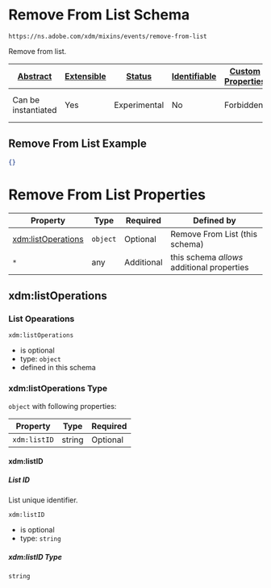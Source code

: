 
# Remove From List Schema

```
https://ns.adobe.com/xdm/mixins/events/remove-from-list
```

Remove from list.

| [Abstract](../../../../abstract.md) | [Extensible](../../../../extensions.md) | [Status](../../../../status.md) | [Identifiable](../../../../id.md) | [Custom Properties](../../../../extensions.md) | [Additional Properties](../../../../extensions.md) | Defined In |
|-------------------------------------|-----------------------------------------|---------------------------------|-----------------------------------|------------------------------------------------|----------------------------------------------------|------------|
| Can be instantiated | Yes | Experimental | No | Forbidden | Permitted | [mixins/experience-event/events/remove-from-list.schema.json](mixins/experience-event/events/remove-from-list.schema.json) |

## Remove From List Example
```json
{}
```

# Remove From List Properties

| Property | Type | Required | Defined by |
|----------|------|----------|------------|
| [xdm:listOperations](#xdmlistoperations) | `object` | Optional | Remove From List (this schema) |
| `*` | any | Additional | this schema *allows* additional properties |

## xdm:listOperations
### List Opearations

`xdm:listOperations`
* is optional
* type: `object`
* defined in this schema

### xdm:listOperations Type


`object` with following properties:


| Property | Type | Required |
|----------|------|----------|
| `xdm:listID`| string | Optional |



#### xdm:listID
##### List ID

List unique identifier.

`xdm:listID`
* is optional
* type: `string`

##### xdm:listID Type


`string`










